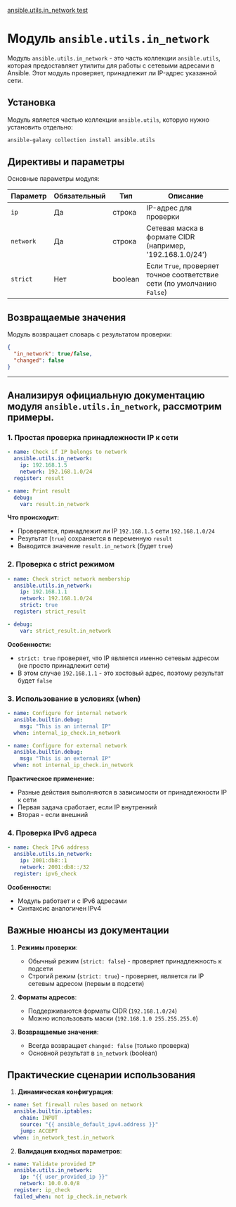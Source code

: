 [ansible.utils.in_network test](https://docs.ansible.com/ansible/latest/collections/ansible/utils/in_network_test.html)

# Модуль `ansible.utils.in_network`

Модуль `ansible.utils.in_network` - это часть коллекции `ansible.utils`, которая предоставляет утилиты для работы с сетевыми адресами в Ansible. Этот модуль проверяет, принадлежит ли IP-адрес указанной сети.

## Установка

Модуль является частью коллекции `ansible.utils`, которую нужно установить отдельно:

```bash
ansible-galaxy collection install ansible.utils
```

## Директивы и параметры

Основные параметры модуля:

| Параметр | Обязательный | Тип | Описание |
|----------|--------------|-----|----------|
| `ip` | Да | строка | IP-адрес для проверки |
| `network` | Да | строка | Сетевая маска в формате CIDR (например, '192.168.1.0/24') |
| `strict` | Нет | boolean | Если `True`, проверяет точное соответствие сети (по умолчанию `False`) |


## Возвращаемые значения

Модуль возвращает словарь с результатом проверки:

```json
{
  "in_network": true/false,
  "changed": false
}
```
-------------------------------------------------

## Анализируя официальную документацию модуля `ansible.utils.in_network`, рассмотрим примеры.

### 1. Простая проверка принадлежности IP к сети
```yaml
- name: Check if IP belongs to network
  ansible.utils.in_network:
    ip: 192.168.1.5
    network: 192.168.1.0/24
  register: result

- name: Print result
  debug:
    var: result.in_network
```

**Что происходит:**
- Проверяется, принадлежит ли IP `192.168.1.5` сети `192.168.1.0/24`
- Результат (`true`) сохраняется в переменную `result`
- Выводится значение `result.in_network` (будет `true`)

### 2. Проверка с strict режимом
```yaml
- name: Check strict network membership
  ansible.utils.in_network:
    ip: 192.168.1.1
    network: 192.168.1.0/24
    strict: true
  register: strict_result

- debug:
    var: strict_result.in_network
```

**Особенности:**
- `strict: true` проверяет, что IP является именно сетевым адресом (не просто принадлежит сети)
- В этом случае `192.168.1.1` - это хостовый адрес, поэтому результат будет `false`

### 3. Использование в условиях (when)
```yaml
- name: Configure for internal network
  ansible.builtin.debug:
    msg: "This is an internal IP"
  when: internal_ip_check.in_network

- name: Configure for external network
  ansible.builtin.debug:
    msg: "This is an external IP"
  when: not internal_ip_check.in_network
```

**Практическое применение:**
- Разные действия выполняются в зависимости от принадлежности IP к сети
- Первая задача сработает, если IP внутренний
- Вторая - если внешний

### 4. Проверка IPv6 адреса
```yaml
- name: Check IPv6 address
  ansible.utils.in_network:
    ip: 2001:db8::1
    network: 2001:db8::/32
  register: ipv6_check
```

**Особенности:**
- Модуль работает и с IPv6 адресами
- Синтаксис аналогичен IPv4

## Важные нюансы из документации

1. **Режимы проверки**:
   - Обычный режим (`strict: false`) - проверяет принадлежность к подсети
   - Строгий режим (`strict: true`) - проверяет, является ли IP сетевым адресом (первым в подсети)

2. **Форматы адресов**:
   - Поддерживаются форматы CIDR (`192.168.1.0/24`)
   - Можно использовать маски (`192.168.1.0 255.255.255.0`)

3. **Возвращаемые значения**:
   - Всегда возвращает `changed: false` (только проверка)
   - Основной результат в `in_network` (boolean)

## Практические сценарии использования

1. **Динамическая конфигурация**:
```yaml
- name: Set firewall rules based on network
  ansible.builtin.iptables:
    chain: INPUT
    source: "{{ ansible_default_ipv4.address }}"
    jump: ACCEPT
  when: in_network_test.in_network
```

2. **Валидация входных параметров**:
```yaml
- name: Validate provided IP
  ansible.utils.in_network:
    ip: "{{ user_provided_ip }}"
    network: 10.0.0.0/8
  register: ip_check
  failed_when: not ip_check.in_network
```

